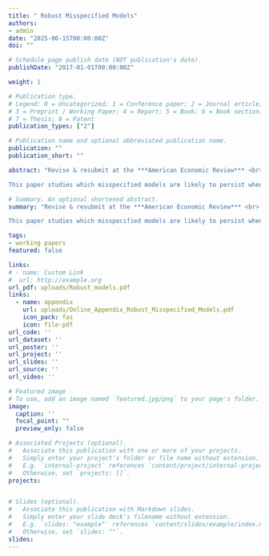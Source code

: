 ```yaml
---
title: " Robust Misspecified Models"
authors:
- admin
date: "2025-06-15T00:00:00Z"
doi: ""

# Schedule page publish date (NOT publication's date).
publishDate: "2017-01-01T00:00:00Z"

weight: 1 

# Publication type.
# Legend: 0 = Uncategorized; 1 = Conference paper; 2 = Journal article;
# 3 = Preprint / Working Paper; 4 = Report; 5 = Book; 6 = Book section;
# 7 = Thesis; 8 = Patent
publication_types: ["2"]

# Publication name and optional abbreviated publication name.
publication: ""
publication_short: ""

abstract: "Revise & resubmit at the ***American Economic Review*** <br>  

This paper studies which misspecified models are likely to persist when decision-makers compare them with competing models. The main result characterizes such models based on two features that can be derived from primitives: the model's asymptotic accuracy in predicting the equilibrium distribution of observed outcomes and the “tightness” of the prior around such equilibria. Misspecified models can be robust, persisting against any arbitrary competing model---including the true model---despite decision-makers observing an infinite amount of data. Moreover, simple misspecified models equipped with entrenched priors can be more robust than complex correctly specified models."

# Summary. An optional shortened abstract.
summary: "Revise & resubmit at the ***American Economic Review*** <br>  

This paper studies which misspecified models are likely to persist when decision-makers compare them with competing models. The main result characterizes such models based on two features that can be derived from primitives: the model's asymptotic accuracy in predicting the equilibrium distribution of observed outcomes and the “tightness” of the prior around such equilibria. Misspecified models can be robust, persisting against any arbitrary competing model---including the true model---despite decision-makers observing an infinite amount of data. Moreover, simple misspecified models equipped with entrenched priors can be more robust than complex correctly specified models."

tags:
- working papers
featured: false

links:
# - name: Custom Link
#  url: http://example.org
url_pdf: uploads/Robust_models.pdf
links:
  - name: appendix
    url: uploads/Online_Appendix_Robust_Misspecified_Models.pdf
    icon_pack: fas
    icon: file-pdf
url_code: ''
url_dataset: ''
url_poster: ''
url_project: ''
url_slides: ''
url_source: ''
url_video: ''

# Featured image
# To use, add an image named `featured.jpg/png` to your page's folder. 
image:
  caption: ''
  focal_point: ""
  preview_only: false

# Associated Projects (optional).
#   Associate this publication with one or more of your projects.
#   Simply enter your project's folder or file name without extension.
#   E.g. `internal-project` references `content/project/internal-project/index.md`.
#   Otherwise, set `projects: []`.
projects:


# Slides (optional).
#   Associate this publication with Markdown slides.
#   Simply enter your slide deck's filename without extension.
#   E.g. `slides: "example"` references `content/slides/example/index.md`.
#   Otherwise, set `slides: ""`.
slides: 
---
```

